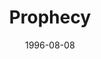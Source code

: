 ---
mission_id: prophecy
editorsChoice:
title: "Prophecy"
authors: 
    - "Aris Paterakis"
    - "David Lovejoy"
date: 1996-08-08
filename: "prophecy.zip"
description: "A series of 8 missions, featuring a young X-Wing pilot. Level 1 is based on planet Candia. Your job is to
provide escort for the Rebel ships that come and go from Agasbath, a secret city. Agasbath is also protected by a magnetic shield. Returning from a routine mission one night, you find your base under attack. Imperial forces are searching for the Agasbath shield key."
cover:
levelReplaced:	SECBASE
difficulty: no
bm:	no
fme: yes
wax: yes
three_do: yes
voc: no
gmd: no
vue: no
lfd: no
base: "New level from scratch" 
editors: "DFLE 0.99, Dark Force 0.991, WDFUSE 2.0"
---